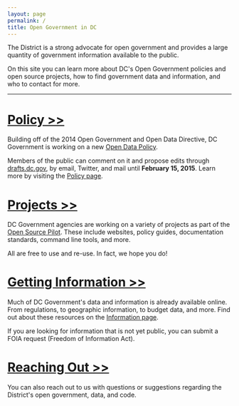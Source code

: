```yaml
---
layout: page
permalink: /
title: Open Government in DC
---
```


The District is a strong advocate for open government and provides a large quantity of government information available to the public. 

On this site you can learn more about DC's Open Government policies and open source projects, how to find government data and information, and who to contact for more.

***

# [Policy >>](/policy)

Building off of the 2014 Open Government and Open Data Directive, DC Government is working on a new [Open Data Policy](https://drafts.dc.gov/docs/draft-open-data-policy).

Members of the public can comment on it and propose edits through [drafts.dc.gov](https://drafts.dc.gov/docs/draft-open-data-policy), by email, Twitter, and mail until **February 15, 2015**. Learn more by visiting the [Policy page](/policy).

# [Projects >>](/projects)

DC Government agencies are working on a variety of projects as part of the [Open Source Pilot](/open-source-guidelines). These include websites, policy guides, documentation standards, command line tools, and more.

All are free to use and re-use. In fact, we hope you do!

# [Getting Information >>](/information)

Much of DC Government's data and information is already available online. From regulations, to geographic information, to budget data, and more. Find out about these resources on the [Information page](/information).

If you are looking for information that is not yet public, you can submit a FOIA request (Freedom of Information Act).

# [Reaching Out >>](/contact)

You can also reach out to us with questions or suggestions regarding the District's open government, data, and code.
